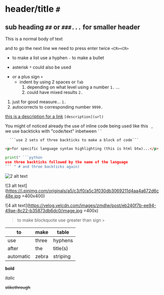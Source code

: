 # header/title `#`
## sub heading `##` or `###...` for smaller header
This is a normal body of text

and to go the next line we need to press enter twice `<CR><CR>`
- to make a list use a hyphen `-` to make a bullet 
* asterisk `*` could also be used
+ or a plus sign `+`
  - indent by using 2 spaces or `Tab`
    1. depending on what level using a number `1.` ...
    2. could have mixed results `2.`
1. just for good measure... `1.`
9999. autocorrects to corresponding number `9999.`

[this is a description for a link](https://github.com/srdusr/notes/blob/main/languages/markdown.md) `[description](url)`

You might of noticed already the use of inline code being used like this ` `, we
use backticks with "code/text" inbetween ` `` `

```
  ```use 2 sets of three backticks to make a block of code```
```
```html
<p>for specific language syntax highlighting (this is html btw)...</p>
```
```python
print(" ```python
use three backticks followed by the name of the language
``` " # and three backticks again)
```

[//]: # "![alt text](https://so-much-pain.glitch.me/do-a-barrel-roll.html)"


![2 alt text](https://img.devrant.com/devrant/rant/r_2134906_zD4fu.jpg)


![3 alt text](https://i.pinimg.com/originals/a5/c3/f0/a5c3f030db3069211d4aa4a672d6c48e.jpg =400x400)


![4 alt text](https://velog.velcdn.com/images/zmdlw/post/eb240f7b-ee94-49ae-8c22-b35873db6dc0/image.jpg =400x)


> to make blockquote use greater than sign `>`

| to | make | table |
| --- | --- | --- |
| use | three | hyphens |
| after | the | title(s) |
| automatic | zebra | striping |

**bold**

*italic*

~~stikethrough~~



